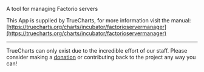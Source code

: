 A tool for managing Factorio servers 

This App is supplied by TrueCharts, for more information visit the manual: [https://truecharts.org/charts/incubator/factorioservermanager](https://truecharts.org/charts/incubator/factorioservermanager)

---

TrueCharts can only exist due to the incredible effort of our staff.
Please consider making a [donation](https://truecharts.org/sponsor) or contributing back to the project any way you can!
